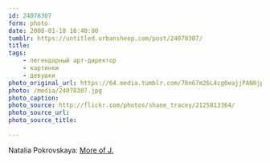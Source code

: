 ```yaml
---
id: 24078307
form: photo
date: 2008-01-18 16:40:00
tumblr: https://untitled.urbansheep.com/post/24078307/
title:
tags:
    - легендарный арт-директор
    - картинки
    - девушки
photo_original_url: https://64.media.tumblr.com/78n67m26L4cg0eajjPAN0jpW_1280.jpg
photo: /media/24078307.jpg
photo_caption: 
photo_source: http://flickr.com/photos/shane_tracey/2125813364/
photo_source_url:
photo_source_title:

---
```


<p>Natalia Pokrovskaya: <a href="http://flickr.com/photos/shane_tracey/2125813364/">More of J.</a></p>
